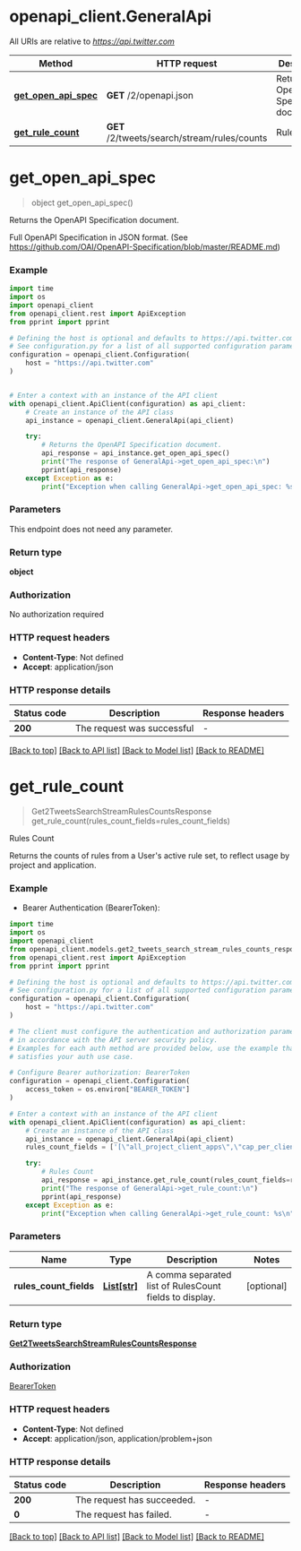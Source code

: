 # openapi_client.GeneralApi

All URIs are relative to *https://api.twitter.com*

Method | HTTP request | Description
------------- | ------------- | -------------
[**get_open_api_spec**](GeneralApi.md#get_open_api_spec) | **GET** /2/openapi.json | Returns the OpenAPI Specification document.
[**get_rule_count**](GeneralApi.md#get_rule_count) | **GET** /2/tweets/search/stream/rules/counts | Rules Count


# **get_open_api_spec**
> object get_open_api_spec()

Returns the OpenAPI Specification document.

Full OpenAPI Specification in JSON format. (See https://github.com/OAI/OpenAPI-Specification/blob/master/README.md)

### Example

```python
import time
import os
import openapi_client
from openapi_client.rest import ApiException
from pprint import pprint

# Defining the host is optional and defaults to https://api.twitter.com
# See configuration.py for a list of all supported configuration parameters.
configuration = openapi_client.Configuration(
    host = "https://api.twitter.com"
)


# Enter a context with an instance of the API client
with openapi_client.ApiClient(configuration) as api_client:
    # Create an instance of the API class
    api_instance = openapi_client.GeneralApi(api_client)

    try:
        # Returns the OpenAPI Specification document.
        api_response = api_instance.get_open_api_spec()
        print("The response of GeneralApi->get_open_api_spec:\n")
        pprint(api_response)
    except Exception as e:
        print("Exception when calling GeneralApi->get_open_api_spec: %s\n" % e)
```



### Parameters
This endpoint does not need any parameter.

### Return type

**object**

### Authorization

No authorization required

### HTTP request headers

 - **Content-Type**: Not defined
 - **Accept**: application/json

### HTTP response details
| Status code | Description | Response headers |
|-------------|-------------|------------------|
**200** | The request was successful |  -  |

[[Back to top]](#) [[Back to API list]](../README.md#documentation-for-api-endpoints) [[Back to Model list]](../README.md#documentation-for-models) [[Back to README]](../README.md)

# **get_rule_count**
> Get2TweetsSearchStreamRulesCountsResponse get_rule_count(rules_count_fields=rules_count_fields)

Rules Count

Returns the counts of rules from a User's active rule set, to reflect usage by project and application.

### Example

* Bearer Authentication (BearerToken):
```python
import time
import os
import openapi_client
from openapi_client.models.get2_tweets_search_stream_rules_counts_response import Get2TweetsSearchStreamRulesCountsResponse
from openapi_client.rest import ApiException
from pprint import pprint

# Defining the host is optional and defaults to https://api.twitter.com
# See configuration.py for a list of all supported configuration parameters.
configuration = openapi_client.Configuration(
    host = "https://api.twitter.com"
)

# The client must configure the authentication and authorization parameters
# in accordance with the API server security policy.
# Examples for each auth method are provided below, use the example that
# satisfies your auth use case.

# Configure Bearer authorization: BearerToken
configuration = openapi_client.Configuration(
    access_token = os.environ["BEARER_TOKEN"]
)

# Enter a context with an instance of the API client
with openapi_client.ApiClient(configuration) as api_client:
    # Create an instance of the API class
    api_instance = openapi_client.GeneralApi(api_client)
    rules_count_fields = ['[\"all_project_client_apps\",\"cap_per_client_app\",\"cap_per_project\",\"client_app_rules_count\",\"project_rules_count\"]'] # List[str] | A comma separated list of RulesCount fields to display. (optional)

    try:
        # Rules Count
        api_response = api_instance.get_rule_count(rules_count_fields=rules_count_fields)
        print("The response of GeneralApi->get_rule_count:\n")
        pprint(api_response)
    except Exception as e:
        print("Exception when calling GeneralApi->get_rule_count: %s\n" % e)
```



### Parameters

Name | Type | Description  | Notes
------------- | ------------- | ------------- | -------------
 **rules_count_fields** | [**List[str]**](str.md)| A comma separated list of RulesCount fields to display. | [optional] 

### Return type

[**Get2TweetsSearchStreamRulesCountsResponse**](Get2TweetsSearchStreamRulesCountsResponse.md)

### Authorization

[BearerToken](../README.md#BearerToken)

### HTTP request headers

 - **Content-Type**: Not defined
 - **Accept**: application/json, application/problem+json

### HTTP response details
| Status code | Description | Response headers |
|-------------|-------------|------------------|
**200** | The request has succeeded. |  -  |
**0** | The request has failed. |  -  |

[[Back to top]](#) [[Back to API list]](../README.md#documentation-for-api-endpoints) [[Back to Model list]](../README.md#documentation-for-models) [[Back to README]](../README.md)


